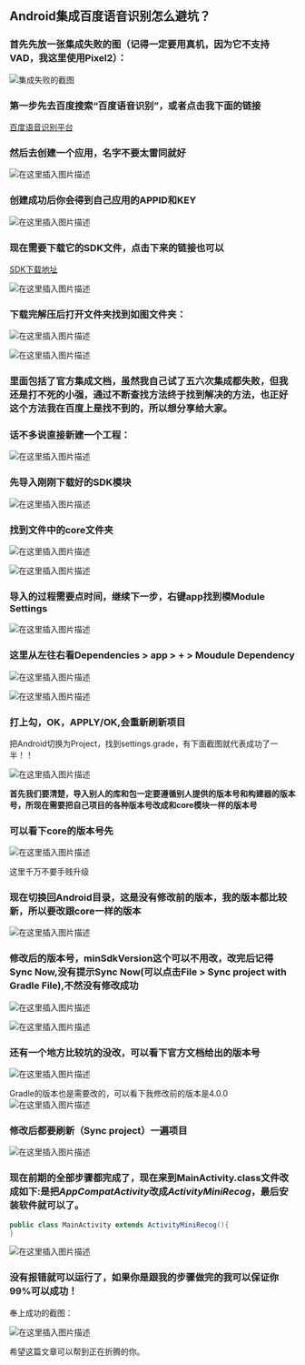 ## Android集成百度语音识别怎么避坑？

### 首先先放一张集成失败的图（记得一定要用真机，因为它不支持VAD，我这里使用Pixel2）：

![集成失败的截图](https://img-blog.csdnimg.cn/20200603111239593.png?x-oss-process=image/watermark,type_ZmFuZ3poZW5naGVpdGk,shadow_10,text_aHR0cHM6Ly9ibG9nLmNzZG4ubmV0L3FxXzQyMDAxMTYz,size_16,color_FFFFFF,t_70)

### 第一步先去百度搜索“百度语音识别”，或者点击我下面的链接
[百度语音识别平台](https://ai.baidu.com/tech/speech?track=cp:ainsem%7Cpf:pc%7Cpp:chanpin-yuyin%7Cpu:yuyin-yuyinshibie-pinpai%7Cci:%7Ckw:10003653)

### 然后去创建一个应用，名字不要太雷同就好

![在这里插入图片描述](https://img-blog.csdnimg.cn/20200603111809104.png?x-oss-process=image/watermark,type_ZmFuZ3poZW5naGVpdGk,shadow_10,text_aHR0cHM6Ly9ibG9nLmNzZG4ubmV0L3FxXzQyMDAxMTYz,size_16,color_FFFFFF,t_70)

### 创建成功后你会得到自己应用的APPID和KEY

![在这里插入图片描述](https://img-blog.csdnimg.cn/20200603112007104.png)

### 现在需要下载它的SDK文件，点击下来的链接也可以
[SDK下载地址](https://ai.baidu.com/sdk#asr)

![在这里插入图片描述](https://img-blog.csdnimg.cn/20200603112208795.png?x-oss-process=image/watermark,type_ZmFuZ3poZW5naGVpdGk,shadow_10,text_aHR0cHM6Ly9ibG9nLmNzZG4ubmV0L3FxXzQyMDAxMTYz,size_16,color_FFFFFF,t_70)

### 下载完解压后打开文件夹找到如图文件夹：

![在这里插入图片描述](https://img-blog.csdnimg.cn/20200603112340926.png?x-oss-process=image/watermark,type_ZmFuZ3poZW5naGVpdGk,shadow_10,text_aHR0cHM6Ly9ibG9nLmNzZG4ubmV0L3FxXzQyMDAxMTYz,size_16,color_FFFFFF,t_70)

![在这里插入图片描述](https://img-blog.csdnimg.cn/20200603112357896.png?x-oss-process=image/watermark,type_ZmFuZ3poZW5naGVpdGk,shadow_10,text_aHR0cHM6Ly9ibG9nLmNzZG4ubmV0L3FxXzQyMDAxMTYz,size_16,color_FFFFFF,t_70)

### 里面包括了官方集成文档，虽然我自己试了五六次集成都失败，但我还是打不死的小强，通过不断查找方法终于找到解决的方法，也正好这个方法我在百度上是找不到的，所以想分享给大家。

### 话不多说直接新建一个工程：

![在这里插入图片描述](https://img-blog.csdnimg.cn/20200603112845986.png?x-oss-process=image/watermark,type_ZmFuZ3poZW5naGVpdGk,shadow_10,text_aHR0cHM6Ly9ibG9nLmNzZG4ubmV0L3FxXzQyMDAxMTYz,size_16,color_FFFFFF,t_70)

### 先导入刚刚下载好的SDK模块

![在这里插入图片描述](https://img-blog.csdnimg.cn/20200603113048489.png?x-oss-process=image/watermark,type_ZmFuZ3poZW5naGVpdGk,shadow_10,text_aHR0cHM6Ly9ibG9nLmNzZG4ubmV0L3FxXzQyMDAxMTYz,size_16,color_FFFFFF,t_70)

### 找到文件中的core文件夹

![在这里插入图片描述](https://img-blog.csdnimg.cn/20200603113126444.png?x-oss-process=image/watermark,type_ZmFuZ3poZW5naGVpdGk,shadow_10,text_aHR0cHM6Ly9ibG9nLmNzZG4ubmV0L3FxXzQyMDAxMTYz,size_16,color_FFFFFF,t_70)

![在这里插入图片描述](https://img-blog.csdnimg.cn/20200603113133946.png)

### 导入的过程需要点时间，继续下一步，右键app找到模Module Settings

![在这里插入图片描述](https://img-blog.csdnimg.cn/20200603113611806.png?x-oss-process=image/watermark,type_ZmFuZ3poZW5naGVpdGk,shadow_10,text_aHR0cHM6Ly9ibG9nLmNzZG4ubmV0L3FxXzQyMDAxMTYz,size_16,color_FFFFFF,t_70)

### 这里从左往右看Dependencies > app > + > Moudule Dependency

![在这里插入图片描述](https://img-blog.csdnimg.cn/20200603113804733.png?x-oss-process=image/watermark,type_ZmFuZ3poZW5naGVpdGk,shadow_10,text_aHR0cHM6Ly9ibG9nLmNzZG4ubmV0L3FxXzQyMDAxMTYz,size_16,color_FFFFFF,t_70)

![在这里插入图片描述](https://img-blog.csdnimg.cn/2020060311381959.png?x-oss-process=image/watermark,type_ZmFuZ3poZW5naGVpdGk,shadow_10,text_aHR0cHM6Ly9ibG9nLmNzZG4ubmV0L3FxXzQyMDAxMTYz,size_16,color_FFFFFF,t_70)

### 打上勾，OK，APPLY/OK,会重新刷新项目

把Android切换为Project，找到settings.grade，有下面截图就代表成功了一半！！

![在这里插入图片描述](https://img-blog.csdnimg.cn/20200603114056519.png?x-oss-process=image/watermark,type_ZmFuZ3poZW5naGVpdGk,shadow_10,text_aHR0cHM6Ly9ibG9nLmNzZG4ubmV0L3FxXzQyMDAxMTYz,size_16,color_FFFFFF,t_70)

**首先我们要清楚，导入别人的库和包一定要遵循别人提供的版本号和构建器的版本号，所现在需要把自己项目的各种版本号改成和core模块一样的版本号**
### 可以看下core的版本号先

![在这里插入图片描述](https://img-blog.csdnimg.cn/20200603114422742.png?x-oss-process=image/watermark,type_ZmFuZ3poZW5naGVpdGk,shadow_10,text_aHR0cHM6Ly9ibG9nLmNzZG4ubmV0L3FxXzQyMDAxMTYz,size_16,color_FFFFFF,t_70)

这里千万不要手贱升级

### 现在切换回Android目录，这是没有修改前的版本，我的版本都比较新，所以要改跟core一样的版本

![在这里插入图片描述](https://img-blog.csdnimg.cn/20200603114552212.png?x-oss-process=image/watermark,type_ZmFuZ3poZW5naGVpdGk,shadow_10,text_aHR0cHM6Ly9ibG9nLmNzZG4ubmV0L3FxXzQyMDAxMTYz,size_16,color_FFFFFF,t_70)

### 修改后的版本号，minSdkVersion这个可以不用改，改完后记得Sync Now,没有提示Sync Now(可以点击File > Sync project with Gradle File),不然没有修改成功

![在这里插入图片描述](https://img-blog.csdnimg.cn/20200607202004721.png?x-oss-process=image/watermark,type_ZmFuZ3poZW5naGVpdGk,shadow_10,text_aHR0cHM6Ly9ibG9nLmNzZG4ubmV0L3FxXzQyMDAxMTYz,size_16,color_FFFFFF,t_70)

![在这里插入图片描述](https://img-blog.csdnimg.cn/20200603114806193.png?x-oss-process=image/watermark,type_ZmFuZ3poZW5naGVpdGk,shadow_10,text_aHR0cHM6Ly9ibG9nLmNzZG4ubmV0L3FxXzQyMDAxMTYz,size_16,color_FFFFFF,t_70)

### 还有一个地方比较坑的没改，可以看下官方文档给出的版本号

![在这里插入图片描述](https://img-blog.csdnimg.cn/20200603114945716.png?x-oss-process=image/watermark,type_ZmFuZ3poZW5naGVpdGk,shadow_10,text_aHR0cHM6Ly9ibG9nLmNzZG4ubmV0L3FxXzQyMDAxMTYz,size_16,color_FFFFFF,t_70)

Gradle的版本也是需要改的，可以看下我修改前的版本是4.0.0
![在这里插入图片描述](https://img-blog.csdnimg.cn/20200603115028396.png?x-oss-process=image/watermark,type_ZmFuZ3poZW5naGVpdGk,shadow_10,text_aHR0cHM6Ly9ibG9nLmNzZG4ubmV0L3FxXzQyMDAxMTYz,size_16,color_FFFFFF,t_70)

### 修改后都要刷新（Sync project）一遍项目

![在这里插入图片描述](https://img-blog.csdnimg.cn/20200603115208573.png?x-oss-process=image/watermark,type_ZmFuZ3poZW5naGVpdGk,shadow_10,text_aHR0cHM6Ly9ibG9nLmNzZG4ubmV0L3FxXzQyMDAxMTYz,size_16,color_FFFFFF,t_70)

### 现在前期的全部步骤都完成了，现在来到MainActivity.class文件改成如下:是把*AppCompatActivity*改成*ActivityMiniRecog*，最后安装软件就可以了。

```java
public class MainActivity extends ActivityMiniRecog(){
}
```

![在这里插入图片描述](https://img-blog.csdnimg.cn/20200603115349438.png?x-oss-process=image/watermark,type_ZmFuZ3poZW5naGVpdGk,shadow_10,text_aHR0cHM6Ly9ibG9nLmNzZG4ubmV0L3FxXzQyMDAxMTYz,size_16,color_FFFFFF,t_70)

### 没有报错就可以运行了，如果你是跟我的步骤做完的我可以保证你99%可以成功！
奉上成功的截图：

![在这里插入图片描述](https://img-blog.csdnimg.cn/20200603120529753.png?x-oss-process=image/watermark,type_ZmFuZ3poZW5naGVpdGk,shadow_10,text_aHR0cHM6Ly9ibG9nLmNzZG4ubmV0L3FxXzQyMDAxMTYz,size_16,color_FFFFFF,t_70)

希望这篇文章可以帮到正在折腾的你。
